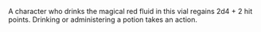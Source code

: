A character who drinks the magical red fluid in this vial regains 2d4 + 2 hit points. Drinking or administering a potion takes an action.